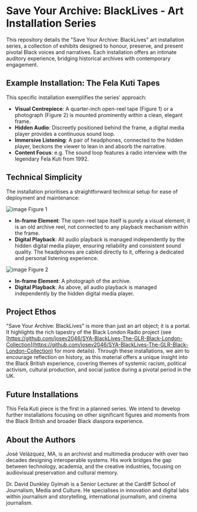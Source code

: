 # Save Your Archive: BlackLives - Art Installation Series

This repository details the "Save Your Archive: BlackLives" art installation series, a collection of exhibits designed to honour, preserve, and present pivotal Black voices and narratives. Each installation offers an intimate auditory experience, bridging historical archives with contemporary engagement.

## Example Installation: The Fela Kuti Tapes

This specific installation exemplifies the series' approach:

* **Visual Centrepiece**: A quarter-inch open-reel tape (Figure 1) or a photograph (Figure 2) is mounted prominently within a clean, elegant frame. 
* **Hidden Audio**: Discreetly positioned behind the frame, a digital media player provides a continuous sound loop. 
* **Immersive Listening**: A pair of headphones, connected to the hidden player, beckons the viewer to lean in and absorb the narrative.
* **Content Focus**: e.g. The sound loop features a radio interview with the legendary Fela Kuti from 1992. 

## Technical Simplicity

The installation prioritises a straightforward technical setup for ease of deployment and maintenance:

![image](https://github.com/user-attachments/assets/8d4245f3-9470-44a3-a4e2-e08e53f2e2a7)
Figure 1

* **In-frame Element**: The open-reel tape itself is purely a visual element; it is an old archive reel, not connected to any playback mechanism within the frame.
* **Digital Playback**: All audio playback is managed independently by the hidden digital media player, ensuring reliability and consistent sound quality. The headphones are cabled directly to it, offering a dedicated and personal listening experience.

![image](https://github.com/user-attachments/assets/1b48398a-2703-4cd3-b466-4da24996e4f1)
Figure 2

* **In-frame Element**: A photograph of the archive.
* **Digital Playback**: As above, all audio playback is managed independently by the hidden digital media player.



## Project Ethos

"Save Your Archive: BlackLives" is more than just an art object; it is a portal. It highlights the rich tapestry of the Black London Radio project (see [https://github.com/josev2046/SYA-BlackLives-The-GLR-Black-London-Collection](https://github.com/josev2046/SYA-BlackLives-The-GLR-Black-London-Collection) for more details). Through these installations, we aim to encourage reflection on history, as this material offers a unique insight into the Black British experience, covering themes of systemic racism, political activism, cultural production, and social justice during a pivotal period in the UK.

## Future Installations

This Fela Kuti piece is the first in a planned series. We intend to develop further installations focusing on other significant figures and moments from the Black British and broader Black diaspora experience.

## About the Authors

José Velázquez, MA, is an archivist and multimedia producer with over two decades designing interoperable systems. His work bridges the gap between technology, academia, and the creative industries, focusing on audiovisual preservation and cultural memory.

Dr. David Dunkley Gyimah is a Senior Lecturer at the Cardiff School of Journalism, Media and Culture. He specialises in innovation and digital labs within journalism and storytelling, international journalism, and cinema journalism.

